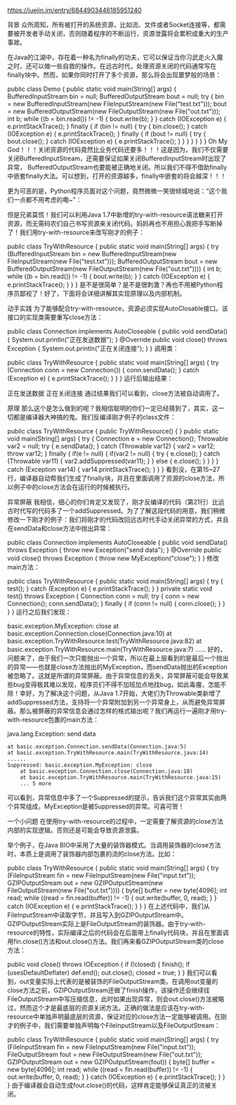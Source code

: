 
https://juejin.im/entry/6844903446185951240

背景
众所周知，所有被打开的系统资源，比如流、文件或者Socket连接等，都需要被开发者手动关闭，否则随着程序的不断运行，资源泄露将会累积成重大的生产事故。

在Java的江湖中，存在着一种名为finally的功夫，它可以保证当你习武走火入魔之时，还可以做一些自救的操作。在远古时代，处理资源关闭的代码通常写在finally块中。然而，如果你同时打开了多个资源，那么将会出现噩梦般的场景：

public class Demo {
    public static void main(String[] args) {
        BufferedInputStream bin = null;
        BufferedOutputStream bout = null;
        try {
            bin = new BufferedInputStream(new FileInputStream(new File("test.txt")));
            bout = new BufferedOutputStream(new FileOutputStream(new File("out.txt")));
            int b;
            while ((b = bin.read()) != -1) {
                bout.write(b);
            }
        }
        catch (IOException e) {
            e.printStackTrace();
        }
        finally {
            if (bin != null) {
                try {
                    bin.close();
                }
                catch (IOException e) {
                    e.printStackTrace();
                }
                finally {
                    if (bout != null) {
                        try {
                            bout.close();
                        }
                        catch (IOException e) {
                            e.printStackTrace();
                        }
                    }
                }
            }
        }
    }
}
Oh My God！！！关闭资源的代码竟然比业务代码还要多！！！这是因为，我们不仅需要关闭BufferedInputStream，还需要保证如果关闭BufferedInputStream时出现了异常， BufferedOutputStream也要能被正确地关闭。所以我们不得不借助finally中嵌套finally大法。可以想到，打开的资源越多，finally中嵌套的将会越深！！！

更为可恶的是，Python程序员面对这个问题，竟然微微一笑很倾城地说：“这个我们一点都不用考虑的嘞~”：



但是兄弟莫慌！我们可以利用Java 1.7中新增的try-with-resource语法糖来打开资源，而无需码农们自己书写资源来关闭代码。妈妈再也不用担心我把手写断掉了！我们用try-with-resource来改写刚才的例子：

public class TryWithResource {
    public static void main(String[] args) {
        try (BufferedInputStream bin = new BufferedInputStream(new FileInputStream(new File("test.txt")));
             BufferedOutputStream bout = new BufferedOutputStream(new FileOutputStream(new File("out.txt")))) {
            int b;
            while ((b = bin.read()) != -1) {
                bout.write(b);
            }
        }
        catch (IOException e) {
            e.printStackTrace();
        }
    }
}
是不是很简单？是不是很刺激？再也不用被Python程序员鄙视了！好了，下面将会详细讲解其实现原理以及内部机制。

动手实践
为了能够配合try-with-resource，资源必须实现AutoClosable接口。该接口的实现类需要重写close方法：

public class Connection implements AutoCloseable {
    public void sendData() {
        System.out.println("正在发送数据");
    }
    @Override
    public void close() throws Exception {
        System.out.println("正在关闭连接");
    }
}
调用类：

public class TryWithResource {
    public static void main(String[] args) {
        try (Connection conn = new Connection()) {
            conn.sendData();
        }
        catch (Exception e) {
            e.printStackTrace();
        }
    }
}
运行后输出结果：

正在发送数据
正在关闭连接
通过结果我们可以看到，close方法被自动调用了。

原理
那么这个是怎么做到的呢？我相信聪明的你们一定已经猜到了，其实，这一切都是编译器大神搞的鬼。我们反编译刚才例子的class文件：

public class TryWithResource {
    public TryWithResource() {
    }
    public static void main(String[] args) {
        try {
            Connection e = new Connection();
            Throwable var2 = null;
            try {
                e.sendData();
            } catch (Throwable var12) {
                var2 = var12;
                throw var12;
            } finally {
                if(e != null) {
                    if(var2 != null) {
                        try {
                            e.close();
                        } catch (Throwable var11) {
                            var2.addSuppressed(var11);
                        }
                    } else {
                        e.close();
                    }
                }
            }
        } catch (Exception var14) {
            var14.printStackTrace();
        }
    }
}
看到没，在第15~27行，编译器自动帮我们生成了finally块，并且在里面调用了资源的close方法，所以例子中的close方法会在运行的时候被执行。

异常屏蔽
我相信，细心的你们肯定又发现了，刚才反编译的代码（第21行）比远古时代写的代码多了一个addSuppressed。为了了解这段代码的用意，我们稍微修改一下刚才的例子：我们将刚才的代码改回远古时代手动关闭异常的方式，并且在sendData和close方法中抛出异常：

public class Connection implements AutoCloseable {
    public void sendData() throws Exception {
        throw new Exception("send data");
    }
    @Override
    public void close() throws Exception {
        throw new MyException("close");
    }
}
修改main方法：

public class TryWithResource {
    public static void main(String[] args) {
        try {
            test();
        }
        catch (Exception e) {
            e.printStackTrace();
        }
    }
    private static void test() throws Exception {
        Connection conn = null;
        try {
            conn = new Connection();
            conn.sendData();
        }
        finally {
            if (conn != null) {
                conn.close();
            }
        }
    }
}
运行之后我们发现：

basic.exception.MyException: close
	at basic.exception.Connection.close(Connection.java:10)
	at basic.exception.TryWithResource.test(TryWithResource.java:82)
	at basic.exception.TryWithResource.main(TryWithResource.java:7)
	......
好的，问题来了，由于我们一次只能抛出一个异常，所以在最上层看到的是最后一个抛出的异常——也就是close方法抛出的MyException，而sendData抛出的Exception被忽略了。这就是所谓的异常屏蔽。由于异常信息的丢失，异常屏蔽可能会导致某些bug变得极其难以发现，程序员们不得不加班加点地找bug，如此毒瘤，怎能不除！幸好，为了解决这个问题，从Java 1.7开始，大佬们为Throwable类新增了addSuppressed方法，支持将一个异常附加到另一个异常身上，从而避免异常屏蔽。那么被屏蔽的异常信息会通过怎样的格式输出呢？我们再运行一遍刚才用try-with-resource包裹的main方法：

java.lang.Exception: send data

	at basic.exception.Connection.sendData(Connection.java:5)
	at basic.exception.TryWithResource.main(TryWithResource.java:14)
	......
	Suppressed: basic.exception.MyException: close
		at basic.exception.Connection.close(Connection.java:10)
		at basic.exception.TryWithResource.main(TryWithResource.java:15)
		... 5 more
可以看到，异常信息中多了一个Suppressed的提示，告诉我们这个异常其实由两个异常组成，MyException是被Suppressed的异常。可喜可贺！

一个小问题
在使用try-with-resource的过程中，一定需要了解资源的close方法内部的实现逻辑。否则还是可能会导致资源泄露。

举个例子，在Java BIO中采用了大量的装饰器模式。当调用装饰器的close方法时，本质上是调用了装饰器内部包裹的流的close方法。比如：

public class TryWithResource {
    public static void main(String[] args) {
        try (FileInputStream fin = new FileInputStream(new File("input.txt"));
                GZIPOutputStream out = new GZIPOutputStream(new FileOutputStream(new File("out.txt")))) {
            byte[] buffer = new byte[4096];
            int read;
            while ((read = fin.read(buffer)) != -1) {
                out.write(buffer, 0, read);
            }
        }
        catch (IOException e) {
            e.printStackTrace();
        }
    }
}
在上述代码中，我们从FileInputStream中读取字节，并且写入到GZIPOutputStream中。GZIPOutputStream实际上是FileOutputStream的装饰器。由于try-with-resource的特性，实际编译之后的代码会在后面带上finally代码块，并且在里面调用fin.close()方法和out.close()方法。我们再来看GZIPOutputStream类的close方法：

public void close() throws IOException {
    if (!closed) {
        finish();
        if (usesDefaultDeflater)
            def.end();
        out.close();
        closed = true;
    }
}
我们可以看到，out变量实际上代表的是被装饰的FileOutputStream类。在调用out变量的close方法之前，GZIPOutputStream还做了finish操作，该操作还会继续往FileOutputStream中写压缩信息，此时如果出现异常，则会out.close()方法被略过，然而这个才是最底层的资源关闭方法。正确的做法是应该在try-with-resource中单独声明最底层的资源，保证对应的close方法一定能够被调用。在刚才的例子中，我们需要单独声明每个FileInputStream以及FileOutputStream：

public class TryWithResource {
    public static void main(String[] args) {
        try (FileInputStream fin = new FileInputStream(new File("input.txt"));
                FileOutputStream fout = new FileOutputStream(new File("out.txt"));
                GZIPOutputStream out = new GZIPOutputStream(fout)) {
            byte[] buffer = new byte[4096];
            int read;
            while ((read = fin.read(buffer)) != -1) {
                out.write(buffer, 0, read);
            }
        }
        catch (IOException e) {
            e.printStackTrace();
        }
    }
}
由于编译器会自动生成fout.close()的代码，这样肯定能够保证真正的流被关闭。